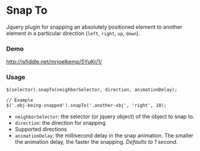 Snap To
================

Jquery plugin for snapping an absolutely positioned element to another element in a particular direction (`left`, `right`, `up`, `down`).

### Demo

http://jsfiddle.net/mrjoelkemp/5YuKr/1/

### Usage

```
$(selector).snapTo(neighborSelector, direction, animationDelay);

// Example
$('.obj-being-snapped').snapTo('.another-obj', 'right', 10);
```

* `neighborSelector`: the selector (or jquery object) of the object to snap to.
* `direction`: the direction for snapping
 * Supported directions
* `animationDelay`: the millisecond delay in the snap animation. The smaller the animation delay, the faster the snapping. *Defaults to 1 second*.